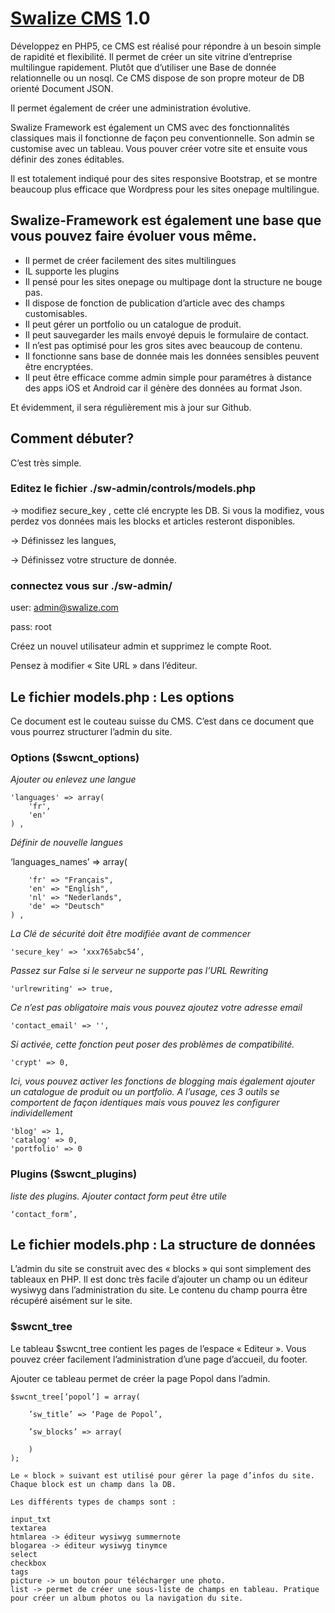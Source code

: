 # [Swalize CMS](http://swalize.com/) 1.0

Développez en PHP5, ce CMS est réalisé pour répondre à un besoin simple de rapidité et flexibilité. Il permet de créer un site vitrine d’entreprise multilingue rapidement. Plutôt que d’utiliser une Base de donnée relationnelle ou un nosql. Ce CMS dispose de son propre moteur de DB orienté Document JSON.

Il permet également de créer une administration évolutive.

Swalize Framework est également un CMS avec des fonctionnalités classiques mais il fonctionne de façon peu conventionnelle. Son admin se customise avec un tableau. Vous pouver créer votre site et ensuite vous définir des zones éditables.

Il est totalement indiqué pour des sites responsive Bootstrap, et se montre beaucoup plus efficace que Wordpress pour les sites onepage multilingue.

## Swalize-Framework est également une base que vous pouvez faire évoluer vous même.

*   Il permet de créer facilement des sites multilingues
*   IL supporte les plugins
*   Il pensé pour les sites onepage ou multipage dont la structure ne bouge pas.
*   Il dispose de fonction de publication d’article avec des champs customisables.
*   Il peut gérer un portfolio ou un catalogue de produit.
*   Il peut sauvegarder les mails envoyé depuis le formulaire de contact.
*   Il n’est pas optimisé pour les gros sites avec beaucoup de contenu.
*   Il fonctionne sans base de donnée mais les données sensibles peuvent être encryptées.
*   Il peut être efficace comme admin simple pour paramétres à distance des apps iOS et Android car il génère des données au format Json.

Et évidemment, il sera régulièrement mis à jour sur Github.

## Comment débuter?

C’est très simple.

### Editez le fichier ./sw-admin/controls/models.php

-> modifiez secure_key , cette clé encrypte les DB. Si vous la modifiez, vous perdez vos données mais les blocks et articles resteront disponibles.

-> Définissez les langues,

-> Définissez votre structure de donnée.

### connectez vous sur ./sw-admin/

user: admin@swalize.com

pass: root

Créez un nouvel utilisateur admin et supprimez le compte Root.

Pensez à modifier « Site URL » dans l’éditeur.

## Le fichier models.php : Les options

Ce document est le couteau suisse du CMS. C’est dans ce document que vous pourrez structurer l’admin du site.

### Options ($swcnt_options)

_Ajouter ou enlevez une langue_

    'languages' => array(
        'fr',
        'en'
    ) ,

_Définir de nouvelle langues_

‘languages_names’ => array(

        'fr' => "Français",
        'en' => "English",
        'nl' => "Nederlands",
        'de' => "Deutsch"
    ) ,

_La Clé de sécurité doit être modifiée avant de commencer_

    'secure_key' => ‘xxx765abc54’,

_Passez sur False si le serveur ne supporte pas l’URL Rewriting_

    'urlrewriting' => true,

_Ce n’est pas obligatoire mais vous pouvez ajoutez votre adresse email_

    'contact_email' => '',

_Si activée, cette fonction peut poser des problèmes de compatibilité._

    'crypt' => 0,

_Ici, vous pouvez activer les fonctions de blogging mais également ajouter un catalogue de produit ou un portfolio. A l’usage, ces 3 outils se comportent de façon identiques mais vous pouvez les configurer individellement_

    'blog' => 1,
    'catalog' => 0,
    'portfolio' => 0

### Plugins ($swcnt_plugins)

_liste des plugins. Ajouter contact form peut être utile_

    ‘contact_form’, 

## Le fichier models.php : La structure de données

L’admin du site se construit avec des « blocks » qui sont simplement des tableaux en PHP. Il est donc très facile d’ajouter un champ ou un éditeur wysiwyg dans l’administration du site. Le contenu du champ pourra être récupéré aisément sur le site.

### $swcnt_tree

Le tableau $swcnt_tree contient les pages de l’espace « Editeur ». Vous pouvez créer facilement l’administration d’une page d’accueil, du footer.

Ajouter ce tableau permet de créer la page Popol dans l’admin.

    $swcnt_tree[‘popol’] = array(

        ’sw_title’ => ‘Page de Popol’,

        ’sw_blocks’ => array(

    	)
    );

    Le « block » suivant est utilisé pour gérer la page d’infos du site. Chaque block est un champ dans la DB. 

    Les différents types de champs sont :

    input_txt
    textarea
    htmlarea -> éditeur wysiwyg summernote
    blogarea -> éditeur wysiwyg tinymce
    select
    checkbox
    tags
    picture -> un bouton pour télécharger une photo.
    list -> permet de créer une sous-liste de champs en tableau. Pratique pour créer un album photos ou la navigation du site.

